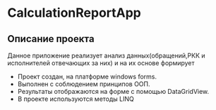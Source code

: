 # CalculationReportApp
## Описание проекта
Данное приложение реализует анализ данных(обращений,РКК и исполнителей отвечающих за них) и на их основе формирует 
- Проект создан, на платформе windows forms. 
- Выполнен с соблюдением принципов ООП. 
- Результаты отображаются на форме с помощью DataGridView.
- В проекте используются методы LINQ
